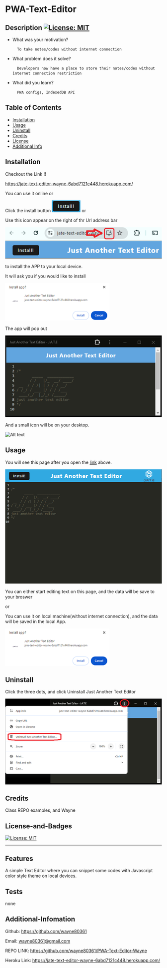 # <Your-Project-Title>PWA-Text-Editor

## Description [![License: MIT](https://img.shields.io/badge/License-MIT-yellow.svg)](https://opensource.org/licenses/MIT)

- What was your motivation?

        To take notes/codes without internet connection

- What problem does it solve?

        Developers now have a place to store their notes/codes without internet connection restriction

- What did you learn?

        PWA configs, IndexedDB API

## Table of Contents

- [Installation](#installation)
- [Usage](#usage)
- [Uninstall](#uninstall)
- [Credits](#credits)
- [License](#license-and-badges)
- [Additional Info](#additional-infomation)

## Installation

Checkout the Link !!

https://jate-text-editor-wayne-6abd7121c448.herokuapp.com/

You can use it online or

Click the install button ![Alt text](Screenshots/InstallButton.png) or

Use this icon appear on the right of thr Url address bar

![Alt text](Screenshots/downloadIcon.png)

to install the APP to your local device.

It will ask you if you would like to install

![Alt text](Screenshots/Prompt.png)

The app will pop out

![Alt text](Screenshots/installedApp.png)

And a small icon will be on your desktop.

![Alt text](client/favicon.ico)

## Usage

You will see this page after you open the [link](https://jate-text-editor-wayne-6abd7121c448.herokuapp.com/) above.

![Alt text](Screenshots/AppLayout.png)

You can either start editing text on this page, and the data will be save to your broswer

or

You can use it on local machine(without internet connection), and the data will be saved in the local App.

![Alt text](Screenshots/Prompt.png)

## Uninstall

Click the three dots, and click Uninstall Just Another Text Editor

![Alt text](Screenshots/uninstall.png)

## Credits

Class REPO examples, and Wayne

## License-and-Badges

[![License: MIT](https://img.shields.io/badge/License-MIT-yellow.svg)](https://opensource.org/licenses/MIT)

---

## Features

A simple Text Editor where you can snippet some codes with Javascript color style theme on local devices.

## Tests

none

## Additional-Infomation

Github: https://github.com/wayne80361

Email: wayne80361@gmail.com

REPO LINK: https://github.com/wayne80361/PWA-Text-Editor-Wayne

Heroku Link: https://jate-text-editor-wayne-6abd7121c448.herokuapp.com/
